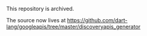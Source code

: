 This repository is archived.

The source now lives at https://github.com/dart-lang/googleapis/tree/master/discoveryapis_generator

